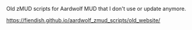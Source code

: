 Old zMUD scripts for Aardwolf MUD that I don't use or update anymore.

https://fiendish.github.io/aardwolf_zmud_scripts/old_website/

